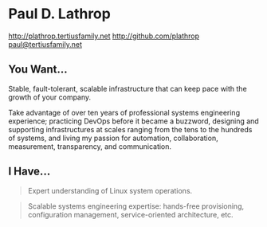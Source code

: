 # Paul D. Lathrop
http://plathrop.tertiusfamily.net
http://github.com/plathrop
paul@tertiusfamily.net

## You Want...
Stable, fault-tolerant, scalable infrastructure that can keep pace
with the growth of your company.

Take advantage of over ten years of professional systems engineering
experience; practicing DevOps before it became a buzzword, designing
and supporting infrastructures at scales ranging from the tens to the
hundreds of systems, and living my passion for automation,
collaboration, measurement, transparency, and communication.

## I Have...

  > Expert understanding of Linux system operations.

  > Scalable systems engineering expertise: hands-free provisioning,
  > configuration management, service-oriented architecture, etc.
